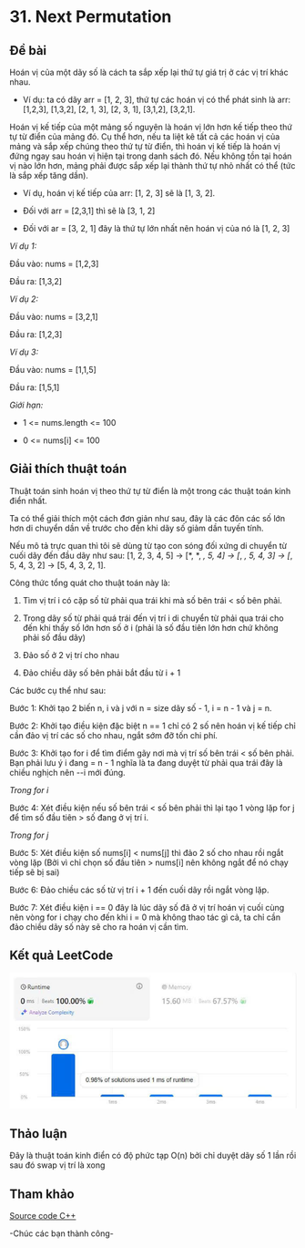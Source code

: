 # 31. Next Permutation
## Đề bài
Hoán vị của một dãy số là cách ta sắp xếp lại thứ tự giá trị ở các vị trí khác nhau.

- Ví dụ: ta có dãy arr = [1, 2, 3], thứ tự các hoán vị có thể phát sinh là arr: [1,2,3], [1,3,2], [2, 1, 3], [2, 3, 1], [3,1,2], [3,2,1].

Hoán vị kế tiếp của một mảng số nguyên là hoán vị lớn hơn kế tiếp theo thứ tự từ điển của mảng đó. Cụ thể hơn, nếu ta liệt kê tất cả các hoán vị của mảng và sắp xếp chúng theo thứ tự từ điển, thì hoán vị kế tiếp là hoán vị đứng ngay sau hoán vị hiện tại trong danh sách đó. Nếu không tồn tại hoán vị nào lớn hơn, mảng phải được sắp xếp lại thành thứ tự nhỏ nhất có thể (tức là sắp xếp tăng dần).

- Ví dụ, hoán vị kế tiếp của arr: [1, 2, 3] sẽ là [1, 3, 2].

- Đối với arr = [2,3,1] thì sẽ là [3, 1, 2]

- Đối với ar = [3, 2, 1] đây là thứ tự lớn nhất nên hoán vị của nó là [1, 2, 3]


*Ví dụ 1:*

Đầu vào: nums = [1,2,3]

Đầu ra: [1,3,2]

*Ví dụ 2:*

Đầu vào: nums = [3,2,1]

Đầu ra: [1,2,3]

*Ví dụ 3:*

Đầu vào: nums = [1,1,5]

Đầu ra: [1,5,1]

*Giới hạn:*

- 1 <= nums.length <= 100

- 0 <= nums[i] <= 100

## Giải thích thuật toán

Thuật toán sinh hoán vị theo thứ tự từ điển là một trong các thuật toán kinh điển nhất.

Ta có thể giải thích một cách đơn giản như sau, đây là các đôn các số lớn hơn di chuyển dần về trước cho đến khi dãy số giảm dần tuyến tính.

Nếu mô tả trực quan thì tôi sẽ dùng từ tạo con sóng đối xứng di chuyển từ cuối dãy đến đầu dãy như sau: [1, 2, 3, 4, 5] -> [*, *, *, 5, 4] -> [*, *, 5, 4, 3] -> [*, 5, 4, 3, 2] -> [5, 4, 3, 2, 1].

Công thức tổng quát cho thuật toán này là:

1. Tìm vị trí i có cặp số từ phải qua trái khi mà số bên trái < số bên phải.

2. Trong dãy số từ phải quá trái đến vị trí i di chuyển từ phải qua trái cho đến khi thấy số lớn hơn số ở i (phải là số đầu tiên lớn hơn chứ không phải số đầu dãy)

3. Đảo số ở 2 vị trí cho nhau

4. Đảo chiều dãy số bên phải bắt đầu từ i + 1

Các bước cụ thể như sau:

Bước 1: Khởi tạo 2 biến n, i và j với n = size dãy số - 1, i = n - 1 và j = n.

Bước 2: Khởi tạo điều kiện đặc biệt n == 1 chỉ có 2 số nên hoán vị kế tiếp chỉ cần đảo vị trí các số cho nhau, ngắt sớm đỡ tốn chi phí.

Bước 3: Khởi tạo for i để tìm điểm gãy nơi mà vị trí số bên trái < số bên phải. Bạn phải lưu ý i đang = n - 1 nghĩa là ta đang duyệt từ phải qua trái đây là chiều nghịch nên --i mới đúng.

*Trong for i*

Bước 4: Xét điều kiện nếu số bên trái < số bên phải thì lại tạo 1 vòng lặp for j để tìm số đầu tiên > số đang ở vị trí i.

*Trong for j*

Bước 5: Xét điều kiện số nums[i] < nums[j] thì đảo 2 số cho nhau rồi ngắt vòng lặp (Bởi vì chỉ chọn số đầu tiên > nums[i] nên không ngắt để nó chạy tiếp sẽ bị sai)

Bước 6: Đảo chiều các số từ vị trí i + 1 đến cuối dãy rồi ngắt vòng lặp.

Bước 7: Xét điều kiện i == 0 đây là lúc dãy số đã ở vị trí hoán vị cuối cùng nên vòng for i chạy cho đến khi i = 0 mà không thao tác gì cả, ta chỉ cần đảo chiều dãy số này sẽ cho ra hoán vị cần tìm.

## Kết quả LeetCode

![Kết quả submissions](./Next-Permutations.jpg)

## Thảo luận

Đây là thuật toán kinh điển có độ phức tạp O(n) bởi chỉ duyệt dãy số 1 lần rồi sau đó swap vị trí là xong

## Tham khảo

[Source code C++](./Next-Permutations.cpp)

-Chúc các bạn thành công-

